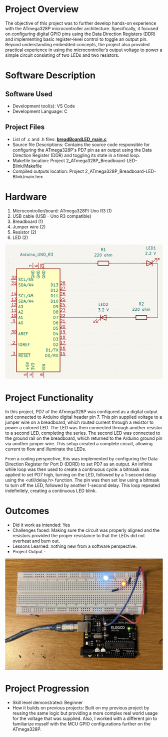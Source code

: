 # Project Overview
The objective of this project was to further develop hands-on experience with the ATmega328P microcontroller architecture. Specifically, it focused on configuring digital GPIO pins using the Data Direction Registers (DDR) and implementing basic register-level control to toggle an output pin. Beyond understanding embedded concepts, the project also provided practical experience in using the microcontroller’s output voltage to power a simple circuit consisting of two LEDs and two resistors.

# Software Description
## Software Used
* Development tool(s): VS Code
* Development Language: C

## Project Files
* List of .c and .h files: **[breadBoardLED_main.c](https://github.com/gerrick-mundt/baremetal-embedded-systems-C-ATmega328P-Portfolio/blob/main/Project%202_ATmega328P_Breadboard-LED-Blink/Code/breadBoardLED_main.c)**
* Source file Descriptions: Contains the source code responsible for configuring the ATmega328P's PD7 pin as an output using the Data Direction Register (DDR) and toggling its state in a timed loop.
*  Makefile location: Project 2_ATmega328P_Breadboard-LED-Blink/Makefile
* Compiled outputs location: Project 2_ATmega328P_Breadboard-LED-Blink/main.hex

# Hardware
1. Microcontroller/board: ATmega328P/ Uno R3 (1)
2. USB cable (USB - Uno R3 compatible)
3. Breadboard (1)
4. Jumper wire (2)
5. Resistor (2)
6. LED (2)

![Circuit Diagram](https://github.com/gerrick-mundt/baremetal-embedded-systems-C-ATmega328P-Portfolio/blob/main/Project%202_ATmega328P_Breadboard-LED-Blink/Project%20Output/CircuitDiagram_Breadboard-LED-Blink.png)

# Project Functionality
In this project, PD7 of the ATmega328P was configured as a digital output and connected to Arduino digital header pin 7. This pin supplied voltage to a jumper wire on a breadboard, which routed current through a resistor to power a colored LED. The LED was then connected through another resistor to a second LED, completing the series. The second LED was connected to the ground rail on the breadboard, which returned to the Arduino ground pin via another jumper wire. This setup created a complete circuit, allowing current to flow and illuminate the LEDs.

From a coding perspective, this was implemented by configuring the Data Direction Register for Port D (DDRD) to set PD7 as an output. An infinite while loop was then used to create a continuous cycle: a bitmask was applied to set PD7 high, turning on the LED, followed by a 1-second delay using the <util/delay.h> function. The pin was then set low using a bitmask to turn off the LED, followed by another 1-second delay. This loop repeated indefinitely, creating a continuous LED blink.

# Outcomes
* Did it work as intended: Yes
* Challenges faced: Making sure the circuit was properly aligned and the resistors provided the proper resistance to that the LEDs did not overheat and burn out.
* Lessons Learned: nothing new from a software perspective.
* Project Output - 

![Project Output](https://github.com/gerrick-mundt/baremetal-embedded-systems-C-ATmega328P-Portfolio/blob/main/Project%202_ATmega328P_Breadboard-LED-Blink/Project%20Output/Full%20Circuit%20Build.jpg)

# Project Progression
* Skill level demonstrated: Beginner
* How it builds on previous projects: Built on my previous project by reusing the same logic but providing a more complex real world usage for the voltage that was supplied. Also, I worked with a different pin to familiarize myself with the MCU GPIO configurations further on the ATmega328P.
